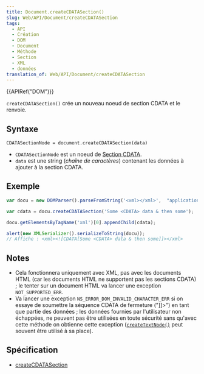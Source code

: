```yaml
---
title: Document.createCDATASection()
slug: Web/API/Document/createCDATASection
tags:
  - API
  - Création
  - DOM
  - Document
  - Méthode
  - Section
  - XML
  - données
translation_of: Web/API/Document/createCDATASection
---
```

{{APIRef("DOM")}}

`createCDATASection()` crée un nouveau noeud de section CDATA et le renvoie.

## Syntaxe

    CDATASectionNode = document.createCDATASection(data)

- `CDATASectionNode` est un noeud de [Section CDATA](/fr/docs/Web/API/CDATASection).
- `data` est une string (_chaîne de caractères_) contenant les données à ajouter à la section CDATA.

## Exemple

```js
var docu = new DOMParser().parseFromString('<xml></xml>',  "application/xml")

var cdata = docu.createCDATASection('Some <CDATA> data & then some');

docu.getElementsByTagName('xml')[0].appendChild(cdata);

alert(new XMLSerializer().serializeToString(docu));
// Affiche : <xml><![CDATA[Some <CDATA> data & then some]]></xml>
```

## Notes

- Cela fonctionnera uniquement avec XML, pas avec les documents HTML (car les documents HTML ne supportent pas les sections CDATA) ; le tenter sur un document HTML va lancer une exception `NOT_SUPPORTED_ERR`.
- Va lancer une exception `NS_ERROR_DOM_INVALID_CHARACTER_ERR` si on essaye de soumettre la séquence CDATA de fermeture ("]]>") en tant que partie des données ; les données fournies par l'utilisateur non échappées, ne peuvent pas être utilisées en toute sécurité sans qu'avec cette méthode on obtienne cette exception ([`createTextNode()`](/en-US/docs/DOM/document.createTextNode) peut souvent être utilisé à sa place).

## Spécification

- [createCDATASection](http://www.w3.org/TR/REC-DOM-Level-1/level-one-core.html#method-createCDATASection)
